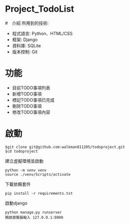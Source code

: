 # Project_TodoList


#　介紹
所用到的技術:
<ul>
  <li>程式語言: Python、HTML/CSS</li>
  <li>框架: Django</li>
  <li>資料庫: SQLite</li>
  <li>版本控制: Git</li>
</ul>

# 功能
<ul>
 <li>目前TODO事項列表</li>
 <li>新增TODO事項</li>
 <li>標記TODO事項已完成</li>
 <li>刪除TODO事項</li>
 <li>修改TODO事項內容</li>
</ul> 


# 啟動
```
$git clone git@github.com:walkman811205/todoproject.git
$cd todoproject
```
建立虛擬環境並啟動
```
python -m venv venv
source ./venv/Scripts/activate
```
下載依賴套件
```
pip install -r requirements.txt
```
啟動django
```
python manage.py runserver
開啟瀏覽器輸入 127.0.0.1:8000 
```
